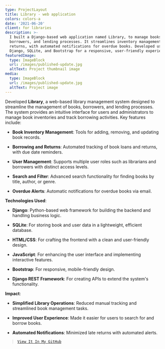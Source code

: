 ```yaml
---
type: ProjectLayout
title: Library - web application
colors: colors-a
date: '2021-06-20'
client: for libraries
description: >-
  I built a Django-based web application named Library, to manage books,
  borrowers, and lending processes. It streamlines inventory management and
  returns, with automated notifications for overdue books. Developed using
  Django, SQLite, and Bootstrap for a responsive, user-friendly experience.
featuredImage:
  type: ImageBlock
  url: /images/published-update.jpg
  altText: Project thumbnail image
media:
  type: ImageBlock
  url: /images/published-update.jpg
  altText: Project image
---
```

Developed **Library**, a web-based library management system designed to streamline the management of books, borrowers, and lending processes. The system provides an intuitive interface for users and administrators to manage book inventories and track borrowing activities. Key features include:

*   **Book Inventory Management**: Tools for adding, removing, and updating book records.

*   **Borrowing and Returns**: Automated tracking of book loans and returns, with due date reminders.

*   **User Management**: Supports multiple user roles such as librarians and borrowers with distinct access levels.

*   **Search and Filter**: Advanced search functionality for finding books by title, author, or genre.

*   **Overdue Alerts**: Automatic notifications for overdue books via email.

**Technologies Used**:

*   **Django**: Python-based web framework for building the backend and handling business logic.

*   **SQLite**: For storing book and user data in a lightweight, efficient database.

*   **HTML/CSS**: For crafting the frontend with a clean and user-friendly design.

*   **JavaScript**: For enhancing the user interface and implementing interactive features.

*   **Bootstrap**: For responsive, mobile-friendly design.

*   **Django REST Framework**: For creating APIs to extend the system's functionality.

**Impact**:

*   **Simplified Library Operations**: Reduced manual tracking and streamlined book management tasks.

*   **Improved User Experience**: Made it easier for users to search for and borrow books.

*   **Automated Notifications**: Minimized late returns with automated alerts.

>
>
>
> [`View It In My GitHub`](https://github.com/abel-bezabih/library)

